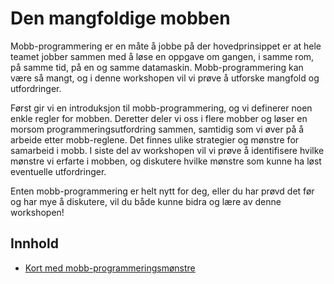 # Den mangfoldige mobben

Mobb-programmering er en måte å jobbe på der hovedprinsippet er at hele teamet jobber sammen med å løse en oppgave om gangen, i samme rom, på samme tid, på en og samme datamaskin. Mobb-programmering kan være så mangt, og i denne workshopen vil vi prøve å utforske mangfold og utfordringer.

Først gir vi en introduksjon til mobb-programmering, og vi definerer noen enkle regler for mobben. Deretter deler vi oss i flere mobber og løser en morsom programmeringsutfordring sammen, samtidig som vi øver på å arbeide etter mobb-reglene. Det finnes ulike strategier og mønstre for samarbeid i mobb. I siste del av workshopen vil vi prøve å identifisere hvilke mønstre vi erfarte i mobben, og diskutere hvilke mønstre som kunne ha løst eventuelle utfordringer.

Enten mobb-programmering er helt nytt for deg, eller du har prøvd det før og har mye å diskutere, vil du både kunne bidra og lære av denne workshopen!

## Innhold

* [Kort med mobb-programmeringsmønstre](/kort/README.md)
